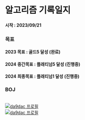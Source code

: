 # 알고리즘 기록일지

#### 시작 : 2023/09/21

### 목표
#### 2023 목표 : 골드5 달성 (완료)
#### 2024 중간목표 : 플래티넘5 달성 (진행중)
#### 2024 최종목표 : 플래티넘1 달성 (진행중)

### BOJ
<br />
<a href="https://solved.ac/da9dac">
  <img src="http://mazassumnida.wtf/api/v2/generate_badge?boj=da9dac" alt="da9dac 프로필" style="margin-right: 20px">
</a>
<br />
<a href="https://solved.ac/da9dac">
  <img src="http://mazandi.herokuapp.com/api?handle=da9dac&theme=warm" alt="da9dac 프로필">
</a>
